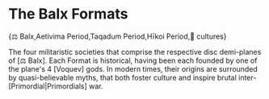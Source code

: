 # The Balx Formats

{⚖️ Balx,Aetivima Period,Taqadum Period,Hīkoi Period,👥 cultures}

The four militaristic societies that comprise the respective disc demi-planes of [⚖️ Balx]. Each Format is historical, having been each founded by one of the plane's 4 [Voquev] gods. In modern times, their origins are surrounded by quasi-believable myths, that both foster culture and inspire brutal inter-[Primordial|Primordials] war.
